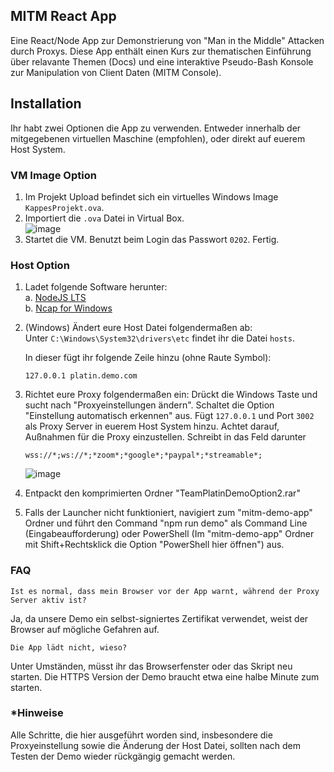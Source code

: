 ## MITM React App

Eine React/Node App zur Demonstrierung von "Man in the Middle" Attacken durch Proxys.
Diese App enthält einen Kurs zur thematischen Einführung über relavante Themen (Docs)
und eine interaktive Pseudo-Bash Konsole zur Manipulation von Client Daten (MITM Console).

## Installation

Ihr habt zwei Optionen die App zu verwenden. Entweder innerhalb der mitgegebenen virtuellen
Maschine (empfohlen), oder direkt auf euerem Host System.

### VM Image Option

1. Im Projekt Upload befindet sich ein virtuelles Windows Image `KappesProjekt.ova`.
2. Importiert die `.ova` Datei in Virtual Box. <br/>
![image](https://i.imgur.com/7ARoX1y.gif)
3. Startet die VM. Benutzt beim Login das Passwort `0202`. Fertig.



### Host Option

1. Ladet folgende Software herunter:
   <br/>a. [NodeJS LTS](https://nodejs.org/en/download/)
   <br/>b. [Ncap for Windows](https://npcap.com/#download)

2. (Windows) Ändert eure Host Datei folgendermaßen ab: <br/>
   Unter `C:\Windows\System32\drivers\etc` findet ihr die Datei `hosts`.
  
   In dieser fügt ihr folgende Zeile hinzu (ohne Raute Symbol):
   ```
   127.0.0.1 platin.demo.com
   ```

3. Richtet eure Proxy folgendermaßen ein:
   Drückt die Windows Taste und sucht nach "Proxyeinstellungen ändern".
   Schaltet die Option "Einstellung automatisch erkennen" aus.
   Fügt `127.0.0.1` und Port `3002` als Proxy Server in euerem Host System hinzu.
   Achtet darauf, Außnahmen für die Proxy einzustellen. Schreibt in das Feld darunter 
   ```
   wss://*;ws://*;*zoom*;*google*;*paypal*;*streamable*;
   ```
   ![image](https://i.imgur.com/pG5mqEP.gif)

4. Entpackt den komprimierten Ordner "TeamPlatinDemoOption2.rar" 
5. Falls der Launcher nicht funktioniert, navigiert zum "mitm-demo-app" Ordner und führt den Command "npm run demo"
   als Command Line (Eingabeaufforderung) oder PowerShell (Im "mitm-demo-app" Ordner
   mit Shift+Rechtsklick die Option "PowerShell hier öffnen") aus.
  
### FAQ
```
Ist es normal, dass mein Browser vor der App warnt, während der Proxy Server aktiv ist?
```
Ja, da unsere Demo ein selbst-signiertes Zertifikat verwendet, weist der Browser auf mögliche Gefahren auf.

```
Die App lädt nicht, wieso?
```
Unter Umständen, müsst ihr das Browserfenster oder das Skript neu starten. Die HTTPS Version der Demo
braucht etwa eine halbe Minute zum starten.

### *Hinweise

Alle Schritte, die hier ausgeführt worden sind, insbesondere die Proxyeinstellung sowie die Änderung der Host Datei, sollten
nach dem Testen der Demo wieder rückgängig gemacht werden.
